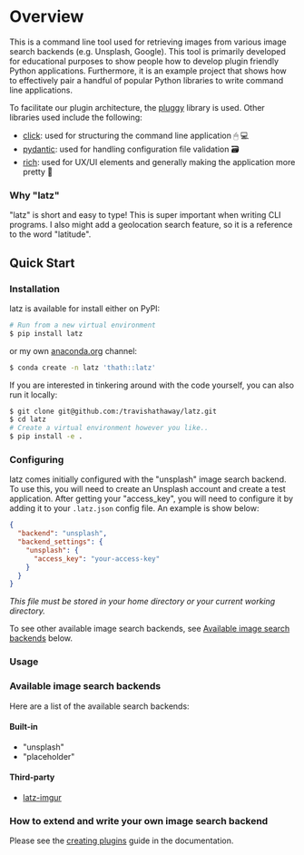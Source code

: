 # Overview

[pluggy]: https://pluggy.readthedocs.io/en/stable/
[click]: https://click.palletsprojects.com/
[pydantic]: https://docs.pydantic.dev/
[rich]: https://rich.readthedocs.io/
[anaconda.org]: https://anaconda.org
[latz-imgur]: https://github.com/travishathaway/latz-imgur
[creating-plugins]: creating-plugins

This is a command line tool used for retrieving images from various image
search backends (e.g. Unsplash, Google). This tool is primarily developed for educational purposes
to show people how to develop plugin friendly Python applications. Furthermore,
it is an example project that shows how to effectively pair a handful of
popular Python libraries to write command line applications.

To facilitate our plugin architecture, the [pluggy][pluggy] library is used.
Other libraries used include the following:

- [click][click]: used for structuring the command line application 🖱 💻
- [pydantic][pydantic]: used for handling configuration file validation 🗃
- [rich][rich]: used for UX/UI elements and generally making the application more pretty 🌈

### Why "latz"

"latz" is short and easy to type! This is super important when writing CLI programs.
I also might add a geolocation search feature, so it is a reference  to the word "latitude".

## Quick Start

### Installation

latz is available for install either on PyPI:

```bash
# Run from a new virtual environment
$ pip install latz
```

or my own [anaconda.org][anaconda.org] channel:

```bash
$ conda create -n latz 'thath::latz'
```

If you are interested in tinkering around with the code yourself, you can also
run it locally:

```bash
$ git clone git@github.com:/travishathaway/latz.git
$ cd latz
# Create a virtual environment however you like..
$ pip install -e .
```

### Configuring

latz comes initially configured with the "unsplash" image search backend. To use this,
you will need to create an Unsplash account and create a test application. After getting
your "access_key", you will need to configure it by adding it to your `.latz.json`
config file. An example is show below:

```json
{
  "backend": "unsplash",
  "backend_settings": {
    "unsplash": {
      "access_key": "your-access-key"
    }
  }
}
```

_This file must be stored in your home directory or your current working directory._

To see other available image search backends, see [Available image search backends](#available-image-search-backends) below.

### Usage



### Available image search backends

Here are a list of the available search backends:

#### Built-in

- "unsplash"
- "placeholder"

#### Third-party

- [latz-imgur][latz-imgur]

### How to extend and write your own image search backend

Please see the [creating plugins][creating-plugins] guide in the documentation.
